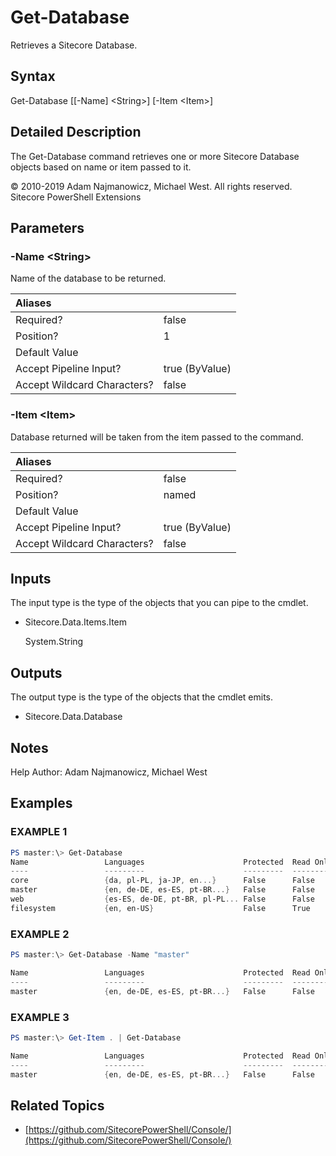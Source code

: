 # Get-Database

Retrieves a Sitecore Database.

## Syntax

Get-Database \[\[-Name\] &lt;String&gt;\] \[-Item &lt;Item&gt;\]

## Detailed Description

The Get-Database command retrieves one or more Sitecore Database objects based on name or item passed to it.

© 2010-2019 Adam Najmanowicz, Michael West. All rights reserved. Sitecore PowerShell Extensions

## Parameters

### -Name  &lt;String&gt;

Name of the database to be returned.

| Aliases |  |
| :--- | :--- |
| Required? | false |
| Position? | 1 |
| Default Value |  |
| Accept Pipeline Input? | true \(ByValue\) |
| Accept Wildcard Characters? | false |

### -Item  &lt;Item&gt;

Database returned will be taken from the item passed to the command.

| Aliases |  |
| :--- | :--- |
| Required? | false |
| Position? | named |
| Default Value |  |
| Accept Pipeline Input? | true \(ByValue\) |
| Accept Wildcard Characters? | false |

## Inputs

The input type is the type of the objects that you can pipe to the cmdlet.

* Sitecore.Data.Items.Item

  System.String

## Outputs

The output type is the type of the objects that the cmdlet emits.

* Sitecore.Data.Database 

## Notes

Help Author: Adam Najmanowicz, Michael West

## Examples

### EXAMPLE 1

```powershell
PS master:\> Get-Database
Name                 Languages                      Protected  Read Only
----                 ---------                      ---------  ---------
core                 {da, pl-PL, ja-JP, en...}      False      False
master               {en, de-DE, es-ES, pt-BR...}   False      False
web                  {es-ES, de-DE, pt-BR, pl-PL... False      False
filesystem           {en, en-US}                    False      True
```

### EXAMPLE 2

```powershell
PS master:\> Get-Database -Name "master"

Name                 Languages                      Protected  Read Only
----                 ---------                      ---------  ---------
master               {en, de-DE, es-ES, pt-BR...}   False      False
```

### EXAMPLE 3

```powershell
PS master:\> Get-Item . | Get-Database

Name                 Languages                      Protected  Read Only
----                 ---------                      ---------  ---------
master               {en, de-DE, es-ES, pt-BR...}   False      False
```

## Related Topics

* [https://github.com/SitecorePowerShell/Console/](https://github.com/SitecorePowerShell/Console/) 

